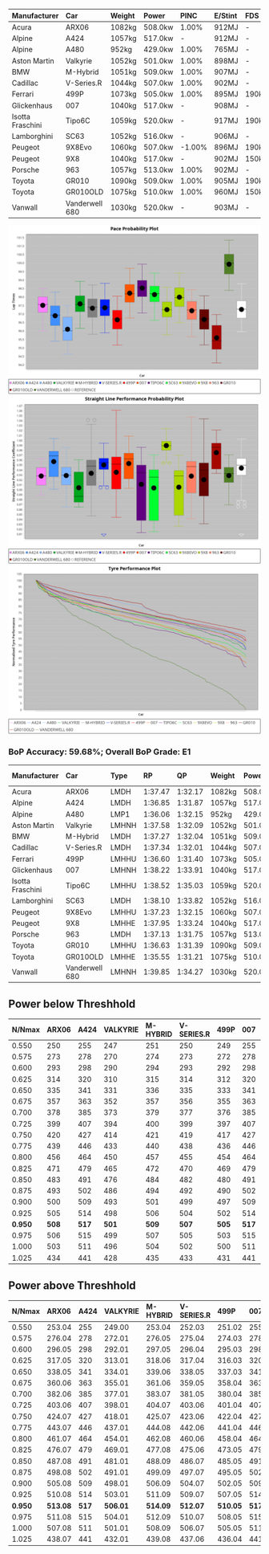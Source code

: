 | Manufacturer     | Car            | Weight | Power   | PINC    | E/Stint | FDS     |
|:-|:-|:-|:-|:-|:-|:-|
| Acura            | ARX06          | 1082kg | 508.0kw | 1.00%   | 912MJ   |    -    |
| Alpine           | A424           | 1057kg | 517.0kw |    -    | 912MJ   |    -    |
| Alpine           | A480           | 952kg  | 429.0kw | 1.00%   | 765MJ   |    -    |
| Aston Martin     | Valkyrie       | 1052kg | 501.0kw | 1.00%   | 898MJ   |    -    |
| BMW              | M-Hybrid       | 1051kg | 509.0kw | 1.00%   | 907MJ   |    -    |
| Cadillac         | V-Series.R     | 1044kg | 507.0kw | 1.00%   | 902MJ   |    -    |
| Ferrari          | 499P           | 1073kg | 505.0kw | 1.00%   | 895MJ   | 190kph  |
| Glickenhaus      | 007            | 1040kg | 517.0kw |    -    | 908MJ   |    -    |
| Isotta Fraschini | Tipo6C         | 1059kg | 520.0kw |    -    | 917MJ   | 190kph  |
| Lamborghini      | SC63           | 1052kg | 516.0kw |    -    | 906MJ   |    -    |
| Peugeot          | 9X8Evo         | 1060kg | 507.0kw | -1.00%  | 896MJ   | 190kph  |
| Peugeot          | 9X8            | 1040kg | 517.0kw |    -    | 902MJ   | 150kph  |
| Porsche          | 963            | 1057kg | 513.0kw | 1.00%   | 902MJ   |    -    |
| Toyota           | GR010          | 1090kg | 509.0kw | 1.00%   | 905MJ   | 190kph  |
| Toyota           | GR010OLD       | 1075kg | 510.0kw | 1.00%   | 960MJ   | 150kph  |
| Vanwall          | Vanderwell 680 | 1030kg | 520.0kw |    -    | 903MJ   |    -    |

![PACECHART](./IMG/ACOMETHOD.png)
![STRAIGHTLINEPERFORMANCECHART](./IMG/ACOMETHOD_sp.png)
![TYREPERFORMANCECHART](./IMG/ACOMETHOD_tw.png)

### BoP Accuracy: 59.68%; Overall BoP Grade: E1
| Manufacturer     | Car            | Type  | RP      | QP      | Weight | Power¹  | Threshhold | PINC    | Power²   | E/Stint | AVG Vmax  | FDS     | RDLC | L/Stint | BOP-Grade | Model Accuracy | Model Points | Match%  | SimDiff |
|:-|:-|:-|:-|:-|:-|:-|:-|:-|:-|:-|:-|:-|:-|:-|:-|:-|:-|:-|:-|
| Acura            | ARX06          | LMDH  | 1:37.47 | 1:32.17 | 1082kg | 508.0kw | 210.0kph   | 1.00%   | 513.10kw |  912MJ  | 306.46kph |    -    | 0.99 | 29      | +B1       | 100.00%        | 996          | 89.77%  | +0.28   |
| Alpine           | A424           | LMDH  | 1:36.85 | 1:31.87 | 1057kg | 517.0kw | 210.0kph   |    -    | 517.00kw |  912MJ  | 314.65kph |    -    | 1.01 | 29      | -C2       | 97.47%         | 1810         | 72.41%  | #       |
| Alpine           | A480           | LMP1  | 1:36.06 | 1:32.15 |  952kg | 429.0kw | 210.0kph   | 1.00%   | 433.30kw |  765MJ  | 306.21kph |    -    | 0.98 | 27      | -Ω1       | 92.36%         | 1643         | 29.28%  | #       |
| Aston Martin     | Valkyrie       | LMHNH | 1:37.58 | 1:32.09 | 1052kg | 501.0kw | 210.0kph   | 1.00%   | 506.00kw |  898MJ  | 303.30kph |    -    | 1.03 | 29      | +C1       | 100.00%        | 466          | 79.33%  | #       |
| BMW              | M-Hybrid       | LMDH  | 1:37.27 | 1:32.04 | 1051kg | 509.0kw | 210.0kph   | 1.00%   | 514.10kw |  907MJ  | 309.88kph |    -    | 1.02 | 29      | -A2       | 100.00%        | 3339         | 94.34%  | #       |
| Cadillac         | V-Series.R     | LMDH  | 1:37.34 | 1:32.01 | 1044kg | 507.0kw | 210.0kph   | 1.00%   | 512.10kw |  902MJ  | 310.81kph |    -    | 1.03 | 29      | ~A1       | 99.00%         | 6039         | 98.11%  | #       |
| Ferrari          | 499P           | LMHHU | 1:36.60 | 1:31.40 | 1073kg | 505.0kw | 210.0kph   | 1.00%   | 510.10kw |  895MJ  | 308.04kph | 190kph  | 1.04 | 29      | -E1       | 99.56%         | 7418         | 58.23%  | #       |
| Glickenhaus      | 007            | LMHNH | 1:38.22 | 1:33.91 | 1040kg | 517.0kw | 210.0kph   |    -    | 517.00kw |  908MJ  | 313.48kph |    -    | 0.96 | 30      | +E2       | 93.90%         | 2170         | 54.31%  | #       |
| Isotta Fraschini | Tipo6C         | LMHHU | 1:38.52 | 1:35.03 | 1059kg | 520.0kw | 210.0kph   |    -    | 520.00kw |  917MJ  | 305.79kph | 190kph  | 1.06 | 30      | +Ω1       | 97.73%         | 129          | 16.56%  | #       |
| Lamborghini      | SC63           | LMDH  | 1:38.10 | 1:33.82 | 1052kg | 516.0kw | 210.0kph   |    -    | 516.00kw |  906MJ  | 304.48kph |    -    | 1.05 | 29      | +D1       | 100.00%        | 784          | 65.01%  | #       |
| Peugeot          | 9X8Evo         | LMHHU | 1:37.23 | 1:32.15 | 1060kg | 507.0kw | 210.0kph   | -1.00%  | 501.90kw |  896MJ  | 317.65kph | 190kph  | 0.99 | 29      | -B1       | 100.00%        | 1889         | 89.43%  | #       |
| Peugeot          | 9X8            | LMHHE | 1:37.95 | 1:33.24 | 1040kg | 517.0kw | 210.0kph   |    -    | 517.00kw |  902MJ  | 305.49kph | 150kph  | 1.04 | 30      | +B1       | 99.16%         | 4816         | 88.38%  | #       |
| Porsche          | 963            | LMDH  | 1:37.13 | 1:31.75 | 1057kg | 513.0kw | 210.0kph   | 1.00%   | 518.10kw |  902MJ  | 308.33kph |    -    | 1.02 | 29      | -B2       | 100.00%        | 14574        | 83.05%  | #       |
| Toyota           | GR010          | LMHHU | 1:36.63 | 1:31.39 | 1090kg | 509.0kw | 210.0kph   | 1.00%   | 514.10kw |  905MJ  | 305.01kph | 190kph  | 1.01 | 29      | -E1       | 97.78%         | 5323         | 59.92%  | #       |
| Toyota           | GR010OLD       | LMHHE | 1:35.55 | 1:31.21 | 1075kg | 510.0kw | 210.0kph   | 1.00%   | 515.10kw |  960MJ  | 314.80kph | 150kph  | 1.02 | 29      | -Ω2       | 94.52%         | 690          | -0.40%  | #       |
| Vanwall          | Vanderwell 680 | LMHNH | 1:39.85 | 1:34.27 | 1030kg | 520.0kw | 210.0kph   |    -    | 520.00kw |  903MJ  | 310.23kph |    -    | 1.02 | 30      | +Ω2       | 95.37%         | 639          | -22.90% | #       |

## Power below Threshhold
| N/Nmax    | ARX06   | A424    | VALKYRIE | M-HYBRID | V-SERIES.R | 499P    | 007     | TIPO6C  | SC63    | 9X8EVO  | 9X8     | 963     | GR010   | GR010OLD | VANDERWELL 680 | ​     | RPM      | A480       |
|:-|:-|:-|:-|:-|:-|:-|:-|:-|:-|:-|:-|:-|:-|:-|:-|:-|:-|:-|
|  0.550    |  250    |  255    |  247     |  251     |  250       |  249    |  255    |  256    |  254    |  250    |  255    |  253    |  251    |  251     |  256           |  ​    |   --     |  0.00      |
|  0.575    |  273    |  278    |  270     |  274     |  273       |  272    |  278    |  279    |  277    |  273    |  278    |  276    |  274    |  274     |  279           |  ​    |   --     |  0.00      |
|  0.600    |  293    |  298    |  290     |  294     |  293       |  292    |  298    |  300    |  298    |  293    |  298    |  296    |  294    |  295     |  300           |  ​    |   --     |  0.00      |
|  0.625    |  314    |  320    |  310     |  315     |  314       |  312    |  320    |  322    |  319    |  314    |  320    |  317    |  315    |  316     |  322           |  ​    |   --     |  0.00      |
|  0.650    |  335    |  341    |  331     |  336     |  335       |  333    |  341    |  343    |  340    |  335    |  341    |  338    |  336    |  337     |  343           |  ​    |   --     |  0.00      |
|  0.675    |  357    |  363    |  352     |  357     |  356       |  355    |  363    |  365    |  362    |  356    |  363    |  360    |  357    |  358     |  365           |  ​    |   --     |  0.00      |
|  0.700    |  378    |  385    |  373     |  379     |  377       |  376    |  385    |  387    |  384    |  377    |  385    |  382    |  379    |  380     |  387           |  ​    |   --     |  0.00      |
|  0.725    |  399    |  407    |  394     |  400     |  399       |  397    |  407    |  409    |  406    |  399    |  407    |  403    |  400    |  401     |  409           |  ​    |   --     |  0.00      |
|  0.750    |  420    |  427    |  414     |  421     |  419       |  417    |  427    |  430    |  427    |  419    |  427    |  424    |  421    |  422     |  430           |  ​    |   --     |  0.00      |
|  0.775    |  439    |  446    |  433     |  440     |  438       |  436    |  446    |  449    |  446    |  438    |  446    |  443    |  440    |  441     |  449           |  ​    |  5000    |  253.25    |
|  0.800    |  456    |  464    |  450     |  457     |  455       |  454    |  464    |  467    |  463    |  455    |  464    |  461    |  457    |  458     |  467           |  ​    |  5500    |  298.29    |
|  0.825    |  471    |  479    |  465     |  472     |  470       |  469    |  479    |  482    |  478    |  470    |  479    |  476    |  472    |  473     |  482           |  ​    |  6000    |  333.33    |
|  0.850    |  483    |  491    |  476     |  484     |  482       |  480    |  491    |  494    |  490    |  482    |  491    |  487    |  484    |  485     |  494           |  ​    |  6500    |  377.37    |
|  0.875    |  493    |  502    |  486     |  494     |  492       |  490    |  502    |  505    |  501    |  492    |  502    |  498    |  494    |  495     |  505           |  ​    |  7000    |  421.41    |
|  0.900    |  500    |  509    |  493     |  501     |  499       |  497    |  509    |  512    |  508    |  499    |  509    |  505    |  501    |  502     |  512           |  ​    |  7500    |  431.42    |
|  0.925    |  505    |  514    |  498     |  506     |  504       |  502    |  514    |  517    |  513    |  504    |  514    |  510    |  506    |  507     |  517           |  ​    |  8000    |  427.42    |
| **0.950** | **508** | **517** | **501**  | **509**  | **507**    | **505** | **517** | **520** | **516** | **507** | **517** | **513** | **509** | **510**  | **520**        | **​** | **8500** | **430.42** |
|  0.975    |  506    |  515    |  499     |  507     |  505       |  503    |  515    |  518    |  514    |  505    |  515    |  511    |  507    |  508     |  518           |  ​    |  9000    |  215.21    |
|  1.000    |  503    |  511    |  496     |  504     |  502       |  500    |  511    |  514    |  510    |  502    |  511    |  507    |  504    |  505     |  514           |  ​    |   --     |  0.00      |
|  1.025    |  434    |  441    |  428     |  435     |  433       |  431    |  441    |  444    |  441    |  433    |  441    |  438    |  435    |  436     |  444           |  ​    |   --     |  0.00      |

## Power above Threshhold
| N/Nmax    | ARX06      | A424    | VALKYRIE   | M-HYBRID   | V-SERIES.R | 499P       | 007     | TIPO6C  | SC63    | 9X8EVO     | 9X8     | 963        | GR010      | GR010OLD   | VANDERWELL 680 | ​     | RPM      | A480       |
|:-|:-|:-|:-|:-|:-|:-|:-|:-|:-|:-|:-|:-|:-|:-|:-|:-|:-|:-|
|  0.550    |  253.04    |  255    |  249.00    |  253.04    |  252.03    |  251.02    |  255    |  256    |  254    |  247.46    |  255    |  255.06    |  253.04    |  254.05    |  256           |  ​    |   --     |  0.00      |
|  0.575    |  276.04    |  278    |  272.01    |  276.05    |  275.04    |  274.03    |  278    |  279    |  277    |  270.50    |  278    |  278.07    |  276.05    |  277.05    |  279           |  ​    |   --     |  0.00      |
|  0.600    |  296.05    |  298    |  292.01    |  297.05    |  296.04    |  295.03    |  298    |  300    |  298    |  290.54    |  298    |  299.08    |  297.05    |  297.06    |  300           |  ​    |   --     |  0.00      |
|  0.625    |  317.05    |  320    |  313.01    |  318.06    |  317.04    |  316.03    |  320    |  322    |  319    |  310.58    |  320    |  321.08    |  318.06    |  319.06    |  322           |  ​    |   --     |  0.00      |
|  0.650    |  338.05    |  341    |  334.01    |  339.06    |  338.05    |  337.03    |  341    |  343    |  340    |  331.61    |  341    |  342.09    |  339.06    |  340.07    |  343           |  ​    |   --     |  0.00      |
|  0.675    |  360.06    |  363    |  355.01    |  361.06    |  359.05    |  358.04    |  363    |  365    |  362    |  352.65    |  363    |  364.09    |  361.06    |  362.07    |  365           |  ​    |   --     |  0.00      |
|  0.700    |  382.06    |  385    |  377.01    |  383.07    |  381.05    |  380.04    |  385    |  387    |  384    |  373.69    |  385    |  386.10    |  383.07    |  383.07    |  387           |  ​    |   --     |  0.00      |
|  0.725    |  403.06    |  407    |  398.01    |  404.07    |  403.06    |  401.04    |  407    |  409    |  406    |  394.73    |  407    |  407.10    |  404.07    |  405.08    |  409           |  ​    |   --     |  0.00      |
|  0.750    |  424.07    |  427    |  418.01    |  425.07    |  423.06    |  422.04    |  427    |  430    |  427    |  414.77    |  427    |  428.11    |  425.07    |  426.08    |  430           |  ​    |   --     |  0.00      |
|  0.775    |  443.07    |  446    |  437.01    |  444.08    |  442.06    |  441.04    |  446    |  449    |  446    |  433.80    |  446    |  447.11    |  444.08    |  445.09    |  449           |  ​    |  5000    |  253.25    |
|  0.800    |  461.07    |  464    |  454.01    |  462.08    |  460.06    |  458.04    |  464    |  467    |  463    |  450.84    |  464    |  465.12    |  462.08    |  463.09    |  467           |  ​    |  5500    |  298.29    |
|  0.825    |  476.07    |  479    |  469.01    |  477.08    |  475.06    |  473.05    |  479    |  482    |  478    |  465.86    |  479    |  480.12    |  477.08    |  478.09    |  482           |  ​    |  6000    |  333.33    |
|  0.850    |  487.08    |  491    |  481.01    |  488.09    |  486.07    |  485.05    |  491    |  494    |  490    |  476.88    |  491    |  492.12    |  488.09    |  489.09    |  494           |  ​    |  6500    |  377.37    |
|  0.875    |  498.08    |  502    |  491.01    |  499.09    |  497.07    |  495.05    |  502    |  505    |  501    |  486.90    |  502    |  503.13    |  499.09    |  500.10    |  505           |  ​    |  7000    |  421.41    |
|  0.900    |  505.08    |  509    |  498.01    |  506.09    |  504.07    |  502.05    |  509    |  512    |  508    |  493.92    |  509    |  510.13    |  506.09    |  507.10    |  512           |  ​    |  7500    |  431.42    |
|  0.925    |  510.08    |  514    |  503.01    |  511.09    |  509.07    |  507.05    |  514    |  517    |  513    |  498.92    |  514    |  515.13    |  511.09    |  512.10    |  517           |  ​    |  8000    |  427.42    |
| **0.950** | **513.08** | **517** | **506.01** | **514.09** | **512.07** | **510.05** | **517** | **520** | **516** | **501.93** | **517** | **518.13** | **514.09** | **515.10** | **520**        | **​** | **8500** | **430.42** |
|  0.975    |  511.08    |  515    |  504.01    |  512.09    |  510.07    |  508.05    |  515    |  518    |  514    |  499.93    |  515    |  516.13    |  512.09    |  513.10    |  518           |  ​    |  9000    |  215.21    |
|  1.000    |  507.08    |  511    |  501.01    |  508.09    |  506.07    |  505.05    |  511    |  514    |  510    |  496.92    |  511    |  512.13    |  508.09    |  509.10    |  514           |  ​    |   --     |  0.00      |
|  1.025    |  438.07    |  441    |  432.01    |  439.08    |  437.06    |  436.04    |  441    |  444    |  441    |  428.79    |  441    |  442.11    |  439.08    |  440.09    |  444           |  ​    |   --     |  0.00      |
